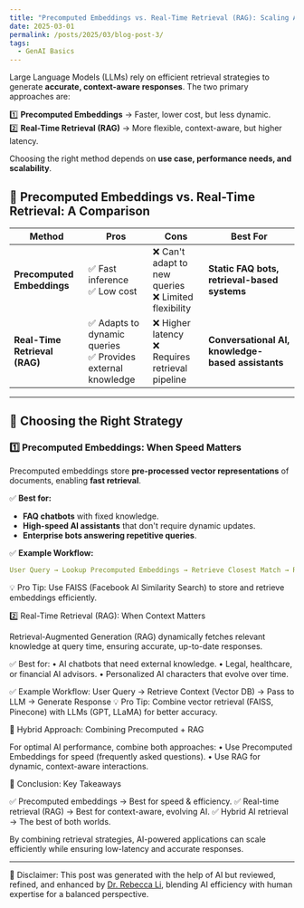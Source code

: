 ```yaml
---
title: "Precomputed Embeddings vs. Real-Time Retrieval (RAG): Scaling AI Retrieval Strategies "
date: 2025-03-01
permalink: /posts/2025/03/blog-post-3/
tags:
  - GenAI Basics
---
```




Large Language Models (LLMs) rely on efficient retrieval strategies to generate **accurate, context-aware responses**. The two primary approaches are:  

1️⃣ **Precomputed Embeddings** → Faster, lower cost, but less dynamic.  
2️⃣ **Real-Time Retrieval (RAG)** → More flexible, context-aware, but higher latency.  

Choosing the right method depends on **use case, performance needs, and scalability**.  


## **🔹 Precomputed Embeddings vs. Real-Time Retrieval: A Comparison**  

| **Method** | **Pros** | **Cons** | **Best For** |
|-----------|---------|---------|-------------|
| **Precomputed Embeddings** | ✅ Fast inference <br> ✅ Low cost | ❌ Can't adapt to new queries <br> ❌ Limited flexibility | **Static FAQ bots, retrieval-based systems** |
| **Real-Time Retrieval (RAG)** | ✅ Adapts to dynamic queries <br> ✅ Provides external knowledge | ❌ Higher latency <br> ❌ Requires retrieval pipeline | **Conversational AI, knowledge-based assistants** |

---

## **🔹 Choosing the Right Strategy**  

### **1️⃣ Precomputed Embeddings: When Speed Matters**  
Precomputed embeddings store **pre-processed vector representations** of documents, enabling **fast retrieval**.  

✅ **Best for:**  
- **FAQ chatbots** with fixed knowledge.  
- **High-speed AI assistants** that don't require dynamic updates.  
- **Enterprise bots answering repetitive queries**.  

✅ **Example Workflow:**  
```yaml
User Query → Lookup Precomputed Embeddings → Retrieve Closest Match → Response
```
💡 Pro Tip: Use FAISS (Facebook AI Similarity Search) to store and retrieve embeddings efficiently.


2️⃣ Real-Time Retrieval (RAG): When Context Matters

Retrieval-Augmented Generation (RAG) dynamically fetches relevant knowledge at query time, ensuring accurate, up-to-date responses.

✅ Best for:
	•	AI chatbots that need external knowledge.
	•	Legal, healthcare, or financial AI advisors.
	•	Personalized AI characters that evolve over time.

✅ Example Workflow:
User Query → Retrieve Context (Vector DB) → Pass to LLM → Generate Response
💡 Pro Tip: Combine vector retrieval (FAISS, Pinecone) with LLMs (GPT, LLaMA) for better accuracy.

🔹 Hybrid Approach: Combining Precomputed + RAG

For optimal AI performance, combine both approaches:
	•	Use Precomputed Embeddings for speed (frequently asked questions).
	•	Use RAG for dynamic, context-aware interactions.

🚀 Conclusion: Key Takeaways

✅ Precomputed embeddings → Best for speed & efficiency.
✅ Real-time retrieval (RAG) → Best for context-aware, evolving AI.
✅ Hybrid AI retrieval → The best of both worlds.

By combining retrieval strategies, AI-powered applications can scale efficiently while ensuring low-latency and accurate responses.


---
🤖 Disclaimer: This post was generated with the help of AI but reviewed, refined, and enhanced by [Dr. Rebecca Li](https://xiaoyang-rebecca.github.io/), blending AI efficiency with human expertise for a balanced perspective.